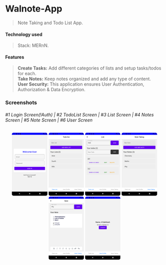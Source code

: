 # Walnote-App

> Note Taking and Todo List App.

#### Technology used

> Stack: MERnN.

#### Features

> **Create Tasks:** Add different categories of lists and setup tasks/todos for each.  
> **Take Notes:** Keep notes organized and add any type of content.  
> **User Security:** This application ensures User Authentication, Authorization & Data Encryption.

### Screenshots

<div>
<h6>
#1 Login Screen(!Auth) | #2 TodoList Screen | #3 List Screen | #4 Notes Screen | #5 Note Screen | #6 User Screen  
</h6>
</div>

<div align="center">
<img src="client/assets/screenshots/Screenshot_1619061852.png" style="border-radius:5px;" alt="Login" height="200">
<img src="client/assets/screenshots/Screenshot_1619061870.png" style="border-radius:5px;" alt="TodoList" height="200">
<img src="client/assets/screenshots/Screenshot_1619061885.png" style="border-radius:5px;" alt="List" height="200">
<img src="client/assets/screenshots/Screenshot_1619061875.png" style="border-radius:5px;" alt="Notes" height="200">
<img src="client/assets/screenshots/Screenshot_1619061896.png" style="border-radius:5px;" alt="Note" height="200">
<img src="client/assets/screenshots/Screenshot_1619061877.png" style="border-radius:5px;" alt="User" height="200">
</div>
